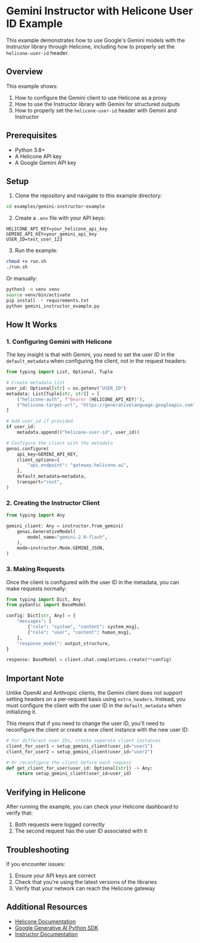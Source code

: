 # Gemini Instructor with Helicone User ID Example

This example demonstrates how to use Google's Gemini models with the Instructor library through Helicone, including how to properly set the `helicone-user-id` header.

## Overview

This example shows:

1. How to configure the Gemini client to use Helicone as a proxy
2. How to use the Instructor library with Gemini for structured outputs
3. How to properly set the `helicone-user-id` header with Gemini and Instructor

## Prerequisites

- Python 3.8+
- A Helicone API key
- A Google Gemini API key

## Setup

1. Clone the repository and navigate to this example directory:

```bash
cd examples/gemini-instructor-example
```

2. Create a `.env` file with your API keys:

```
HELICONE_API_KEY=your_helicone_api_key
GEMINI_API_KEY=your_gemini_api_key
USER_ID=test_user_123
```

3. Run the example:

```bash
chmod +x run.sh
./run.sh
```

Or manually:

```bash
python3 -m venv venv
source venv/bin/activate
pip install -r requirements.txt
python gemini_instructor_example.py
```

## How It Works

### 1. Configuring Gemini with Helicone

The key insight is that with Gemini, you need to set the user ID in the `default_metadata` when configuring the client, not in the request headers:

```python
from typing import List, Optional, Tuple

# Create metadata list
user_id: Optional[str] = os.getenv("USER_ID")
metadata: List[Tuple[str, str]] = [
    ("helicone-auth", f"Bearer {HELICONE_API_KEY}"),
    ("helicone-target-url", "https://generativelanguage.googleapis.com"),
]

# Add user_id if provided
if user_id:
    metadata.append(("helicone-user-id", user_id))

# Configure the client with the metadata
genai.configure(
    api_key=GEMINI_API_KEY,
    client_options={
        "api_endpoint": "gateway.helicone.ai",
    },
    default_metadata=metadata,
    transport="rest",
)
```

### 2. Creating the Instructor Client

```python
from typing import Any

gemini_client: Any = instructor.from_gemini(
    genai.GenerativeModel(
        model_name="gemini-2.0-flash",
    ),
    mode=instructor.Mode.GEMINI_JSON,
)
```

### 3. Making Requests

Once the client is configured with the user ID in the metadata, you can make requests normally:

```python
from typing import Dict, Any
from pydantic import BaseModel

config: Dict[str, Any] = {
    "messages": [
        {"role": "system", "content": system_msg},
        {"role": "user", "content": human_msg},
    ],
    "response_model": output_structure,
}

response: BaseModel = client.chat.completions.create(**config)
```

## Important Note

Unlike OpenAI and Anthropic clients, the Gemini client does not support setting headers on a per-request basis using `extra_headers`. Instead, you must configure the client with the user ID in the `default_metadata` when initializing it.

This means that if you need to change the user ID, you'll need to reconfigure the client or create a new client instance with the new user ID:

```python
# For different user IDs, create separate client instances
client_for_user1 = setup_gemini_client(user_id="user1")
client_for_user2 = setup_gemini_client(user_id="user2")

# Or reconfigure the client before each request
def get_client_for_user(user_id: Optional[str]) -> Any:
    return setup_gemini_client(user_id=user_id)
```

## Verifying in Helicone

After running the example, you can check your Helicone dashboard to verify that:

1. Both requests were logged correctly
2. The second request has the user ID associated with it

## Troubleshooting

If you encounter issues:

1. Ensure your API keys are correct
2. Check that you're using the latest versions of the libraries
3. Verify that your network can reach the Helicone gateway

## Additional Resources

- [Helicone Documentation](https://docs.helicone.ai)
- [Google Generative AI Python SDK](https://github.com/google/generative-ai-python)
- [Instructor Documentation](https://github.com/jxnl/instructor)
